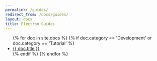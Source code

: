 ```yaml
---
permalink: /guides/
redirect_from: /docs/guides/
layout: docs
title: Electron Guides
---
```


<ul>
{% for doc in site.docs %}
  {% if doc.category == 'Development' or doc.category == 'Tutorial' %}
    <li>
      <a href="{{ doc.url}}">{{ doc.title }}</a>
      <!-- <span class="excerpt">{{ doc.content | strip_html | truncatewords: 50 }}</span> -->
    </li>
  {% endif %}
{% endfor %}
</ul>
